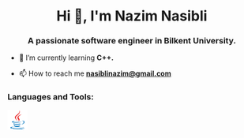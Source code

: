 <h1 align="center">Hi 👋, I'm Nazim Nasibli</h1>
<h3 align="center">A passionate software engineer in Bilkent University.</h3>

- 🌱 I’m currently learning **C++.**

- 📫 How to reach me **nasiblinazim@gmail.com**

<p align="left">
</p>

<h3 align="left">Languages and Tools:</h3>
<p align="left"> <a href="https://www.java.com" target="_blank" rel="noreferrer"> <img src="https://raw.githubusercontent.com/devicons/devicon/master/icons/java/java-original.svg" alt="java" width="40" height="40"/> </a> </p>

